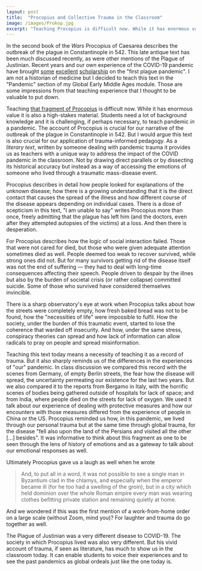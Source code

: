 ```yaml
---
layout: post
title:  "Procopius and Collective Trauma in the Classroom"
image: /images/Prokop.jpg
excerpt: "Teaching Procopius is difficult now. While it has enormous value it is also a high-stakes material today. But his account is also crucial for our application of trauma-informed pedagogy. As a *literary text*, written by someone dealing with pandemic trauma it provides us with a unique way to address the impact of the COVID pandemic."
---
```


In the second book of the *Wars* Procopius of Caesarea describes the outbreak of the plague in Constantinople in 542. This late antique text has been much discussed recently, as were other mentions of the Plague of Justinian. Recent years and our own experience of the COVID-19 pandemic have brought [some](https://eidolon.pub/when-numbers-dont-count-56a2b3c3d07) [excellent](https://academic.oup.com/past/advance-article-abstract/doi/10.1093/pastj/gtab024/6427314) [scholarship](https://doi.org/10.1093/ahr/rhaa510) on the "first plague pandemic". I am not a historian of medicine but I decided to teach this text in the "Pandemic" section of my Global Early Middle Ages module. Those are some impressions from that teaching experience that I thought to be valuable to put down.

Teaching [that fragment of Procopius](https://sourcebooks.fordham.edu/source/542procopius-plague.asp) is difficult now. While it has enormous value it is also a high-stakes material. Students need a lot of background knowledge and it is challenging, if perhaps necessary, to teach pandemic *in* a pandemic. The account of Procopius is crucial for our narrative of the outbreak of the plague in Constantinople in 542. But I would argue this text is also crucial for our application of trauma-informed pedagogy. As a *literary text*, written by someone dealing with pandemic trauma it provides us as teachers with a unique way to address the impact of the COVID pandemic in the classroom. Not by drawing direct parallels or by dissecting its historical accuracy but instead as a way of accessing the emotions of someone who lived through a traumatic mass-disease event.

Procopius describes in detail how people looked for explanations of the unknown disease; how there is a growing understanding that it is the direct contact that causes the spread of the illness and how different course of the disease appears depending on individual cases. There is a dose of scepticism in this text, "I am unable to say" writes Procopius more than once, freely admitting that the plague has left him (and the doctors, even after they attempted autopsies of the victims) at a loss. And then there is desperation.

For Procopius describes how the logic of social interaction failed. Those that were not cared for died, but those who were given adequate attention sometimes died as well. People deemed too weak to recover survived, while strong ones did not. But for many survivors getting rid of the disease itself was not the end of suffering — they had to deal with long-time consequences affecting their speech. People driven to despair by the illnes but also by the burden of societal crisis (or rather collapse) committed suicide. Some of those who survived have considered themselves invincible.

There is a sharp observatory's eye at work when Procopius talks about how the streets were completely empty, how fresh baked bread was not to be found, how the "necessities of life" were impossible to fulfil. How the society, under the burden of this traumatic event, started to lose the coherence that warded off insecurity. And how, under the same stress, conspiracy theories can spread and how lack of information can allow radicals to pray on people and spread misinformation.

Teaching this text today means a necessity of teaching it as a record of trauma. But it also sharply reminds us of the differences in the experiences of "our" pandemic. In class discussion we compared this record with the scenes from Germany, of empty Berlin streets, the fear how the disease will spread, the uncertainty permeating our existence for the last two years. But we also compared it to the reports from Bergamo in Italy, with the horrific scenes of bodies being gathered outside of hospitals for lack of space; and from India, where people died on the streets for lack of oxygen. We used it talk about our experience of dealing with protective measures and how our encounters with those measures differed from the experience of people in China or the US. Procopius reminded us how, in this pandemic, we lived through our personal trauma but at the same time through global trauma, for the disease "fell also upon the land of the Persians and visited all the other [...] besides". It was informative to think about this fragment as one to be seen through the lens of history of emotions and as a gateway to talk about our emotional responses as well.

Ultimately Procopius gave us a laugh as well when he wrote 

> And, to put all in a word, it was not possible to see a single man in Byzantium clad in the chlamys, and especially when the emperor became ill (for he too had a swelling of the groin), but in a city which held dominion over the whole Roman empire every man was wearing clothes befitting private station and remaining quietly at home.

And we wondered if this was the first mention of a work-from-home order on a large scale (without Zoom, mind you)? For laughter and trauma do go together as well.

The Plague of Justinian was a very different disease to COVID-19. The society in which Procopius lived was also very different. But his vivid account of trauma, if seen as literature, has much to show us in the classroom today. It can enable students to voice their experiences and to see the past pandemics as global ordeals just like the one today is.
